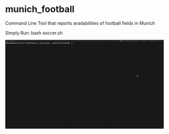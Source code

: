 # munich_football
Command Line Tool that reports availabilities of football fields in Munich


Simply Run:
bash soccer.sh


![Demo GIF](https://github.com/faruki/munich_football/blob/master/demo_images/demo_gif.gif)
